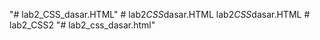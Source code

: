 "# lab2_CSS_dasar.HTML" 
#   l a b 2 _ C S S _ d a s a r . H T M L  
 l a b 2 _ C S S _ d a s a r . H T M L  
 #   l a b 2 _ C S S 2  
 "# lab2_css_dasar.html" 
